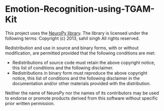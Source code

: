 # Emotion-Recognition-using-TGAM-Kit









This project uses the [NeuroPy library](https://github.com/lihas/NeuroPy). The library is licensed under the following terms:
Copyright (c) 2013, sahil singh
All rights reserved.

Redistribution and use in source and binary forms, with or without modification, are permitted provided that the following conditions are met:

- Redistributions of source code must retain the above copyright notice, this list of conditions and the following disclaimer.
- Redistributions in binary form must reproduce the above copyright notice, this list of conditions and the following disclaimer in the documentation and/or other materials provided with the distribution.

Neither the name of NeuroPy nor the names of its contributors
may be used to endorse or promote products derived from this software
without specific prior written permission.
